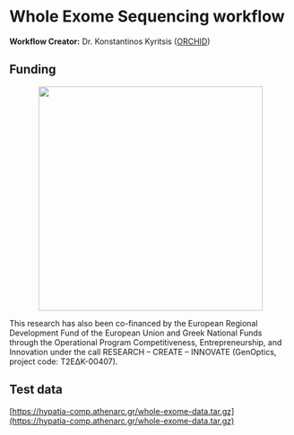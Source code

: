 # Whole Exome Sequencing workflow

**Workflow Creator:** Dr. Konstantinos Kyritsis ([ORCHID](https://orcid.org/0000-0001-8035-341X))

## Funding
<p align="center">
  <img src="[https://raw.githubusercontent.com/athenarc/schema/master/web/img/schema-logo-03.png](https://genoptics.github.io/assets/img/logo.png)" width="400px"/>
  <br />
</p>

This research has also been co-financed by the European Regional Development Fund of the European Union and Greek National Funds through the Operational Program Competitiveness, Entrepreneurship, and Innovation under the call RESEARCH – CREATE – INNOVATE (GenOptics, project code: T2EΔK-00407).

## Test data
[https://hypatia-comp.athenarc.gr/whole-exome-data.tar.gz](https://hypatia-comp.athenarc.gr/whole-exome-data.tar.gz)
